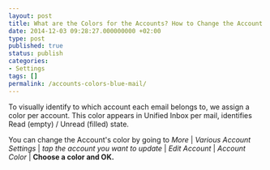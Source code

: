 ```yaml
---
layout: post
title: What are the Colors for the Accounts? How to Change the Account Color?
date: 2014-12-03 09:28:27.000000000 +02:00
type: post
published: true
status: publish
categories:
- Settings
tags: []
permalink: /accounts-colors-blue-mail/
---
```


To visually identify to which account each email belongs to, we assign a color per account. This color appears in Unified Inbox per mail, identifies Read (empty) / Unread (filled) state.

You can change the Account's color by going to *More* \| *Various Account Settings* \| *tap the account you want to update* \| *Edit Account* \| *Account Color* \| **Choose a color and OK.**
